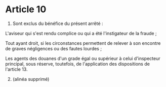 # Article 10

1. Sont exclus du bénéfice du présent arrêté :

L'aviseur qui s'est rendu complice ou qui a été l'instigateur de la fraude ;

Tout ayant droit, si les circonstances permettent de relever à son encontre de graves négligences ou des fautes lourdes ;

Les agents des douanes d'un grade égal ou supérieur à celui d'inspecteur principal, sous réserve, toutefois, de l'application des dispositions de l'article 13.

2. (alinéa supprimé)
